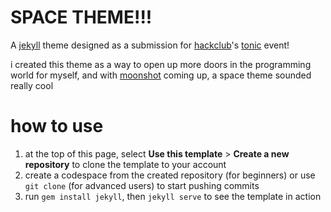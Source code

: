 # SPACE THEME!!!

A [jekyll](https://jekyllrb.com) theme designed as a submission for [hackclub](https://hackclub.com)'s [tonic](https://tonic.hackclub.com) event!

i created this theme as a way to open up more doors in the programming world for myself, and with [moonshot](https://moonshot.hackclub.com/?t=webt) coming up, a space theme sounded really cool

# how to use
1. at the top of this page, select **Use this template** &gt; **Create a new repository** to clone the template to your account
2. create a codespace from the created repository (for beginners) or use `git clone` (for advanced users) to start pushing commits
3. run `gem install jekyll`, then `jekyll serve` to see the template in action
